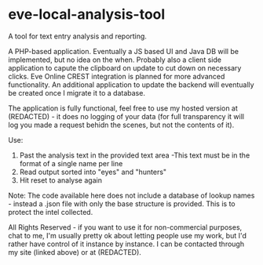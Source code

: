 # eve-local-analysis-tool
A tool for text entry analysis and reporting.

A PHP-based application. Eventually a JS based UI and Java DB will be implemented, but no idea on the when. Probably also a client side application to capute the clipboard on update to cut down on necessary clicks. Eve Online CREST integration is planned for more advanced functionality. An additional application to update the backend will eventually be created once I migrate it to a database.

The application is fully functional, feel free to use my hosted version at (REDACTED) - it does no logging of your data (for full transparency it will log you made a request behidn the scenes, but not the contents of it).

Use:

  1) Past the analysis text in the provided text area
        -This text must be in the format of a single name per line
  2) Read output sorted into "eyes" and "hunters"
  2) Hit reset to analyse again

Note: The code available here does not include a database of lookup names - instead a .json file with only the base structure is provided. This is to protect the intel collected.

All Rights Reserved - if you want to use it for non-commercial purposes, chat to me, I'm usually pretty ok about letting people use my work, but I'd rather have control of it instance by instance. I can be contacted through my site (linked above) or at (REDACTED).
